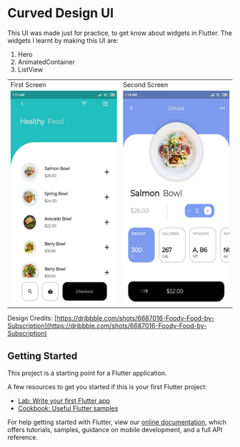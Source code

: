 # Curved Design UI

This UI was made just for practice, to get know about widgets in Flutter. The widgets I learnt by making this UI are:
1. Hero
2. AnimatedContainer
3. ListView

<table>
  <tr>
    <td>First Screen</td>
     <td>Second Screen</td>
  </tr>
  <tr>
    <td><img src="/images/firstscreen.jpg" width=270 height=480></td>
    <td><img src="/images/secondscreen.jpg" width=270 height=480></td>
  </tr>
 </table>

 Design Credits: [https://dribbble.com/shots/6687016-Foody-Food-by-Subscription](https://dribbble.com/shots/6687016-Foody-Food-by-Subscription)

## Getting Started

This project is a starting point for a Flutter application.

A few resources to get you started if this is your first Flutter project:

- [Lab: Write your first Flutter app](https://flutter.dev/docs/get-started/codelab)
- [Cookbook: Useful Flutter samples](https://flutter.dev/docs/cookbook)

For help getting started with Flutter, view our
[online documentation](https://flutter.dev/docs), which offers tutorials,
samples, guidance on mobile development, and a full API reference.
